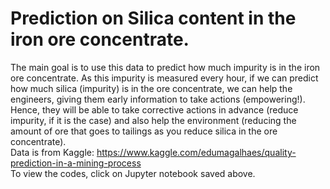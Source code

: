 # Prediction on Silica content in the iron ore concentrate.
The main goal is to use this data to predict how much impurity is in the iron ore concentrate. As this impurity is measured every hour, if we can predict how much silica (impurity) is in the ore concentrate, we can help the engineers, giving them early information to take actions (empowering!). Hence, they will be able to take corrective actions in advance (reduce impurity, if it is the case) and also help the environment (reducing the amount of ore that goes to tailings as you reduce silica in the ore concentrate).<br>
Data is from Kaggle: https://www.kaggle.com/edumagalhaes/quality-prediction-in-a-mining-process <br>
To view the codes, click on Jupyter notebook saved above.
